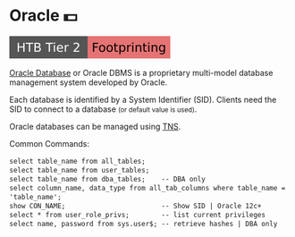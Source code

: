 # Oracle 💵

[![footprinting](../../../../cybersecurity/_badges/htb/footprinting.svg)](https://academy.hackthebox.com/course/preview/footprinting)

<div class="row row-cols-lg-2"><div>

[Oracle Database](https://www.oracle.com/database/) or Oracle DBMS is a proprietary multi-model database management system developed by Oracle.

Each database is identified by a System Identifier (SID). Clients need the SID to connect to a database <small>(or default value is used)</small>.

Oracle databases can be managed using [TNS](/operating-systems/networking/protocols/tns.md).
</div><div>

Common Commands:

```sql!
select table_name from all_tables;
select table_name from user_tables;
select table_name from dba_tables;    -- DBA only
select column_name, data_type from all_tab_columns where table_name = 'table_name';
show CON_NAME;                        -- Show SID | Oracle 12c+
select * from user_role_privs;        -- list current privileges
select name, password from sys.user$; -- retrieve hashes | DBA only
```
</div></div>